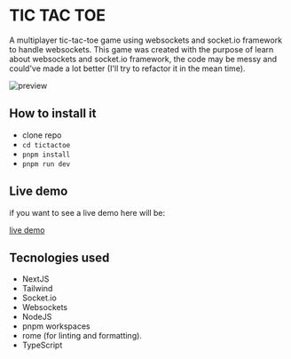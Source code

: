 # TIC TAC TOE

A multiplayer tic-tac-toe game using websockets and socket.io framework to handle websockets.
This game was created with the purpose of learn about websockets and socket.io framework, the code may be messy and could've made a lot better (I'll try to refactor it in the mean time).

![preview](https://s11.gifyu.com/images/SgswO.gif)

## How to install it
 
- clone repo
- `cd tictactoe`
- `pnpm install`
- `pnpm run dev`

## Live demo

if you want to see a live demo here will be:
    
[live demo](http://notdeployedyet.sorry)

## Tecnologies used

- NextJS
- Tailwind
- Socket.io
- Websockets
- NodeJS
- pnpm workspaces
- rome (for linting and formatting).
- TypeScript
